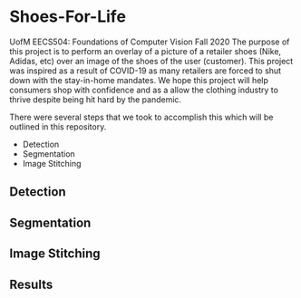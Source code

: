 # Shoes-For-Life
UofM EECS504: Foundations of Computer Vision Fall 2020
The purpose of this project is to perform an overlay of a picture of a retailer shoes (Nike, Adidas, etc) over an image of the shoes of the user (customer). This project was inspired as a result of COVID-19 as many retailers are forced to shut down with the stay-in-home mandates. We hope this project will help consumers shop with confidence and as a allow the clothing industry to thrive despite being hit hard by the pandemic.  

There were several steps that we took to accomplish this which will be outlined in this repository.  
* Detection
* Segmentation
* Image Stitching

## Detection
## Segmentation
## Image Stitching

## Results
